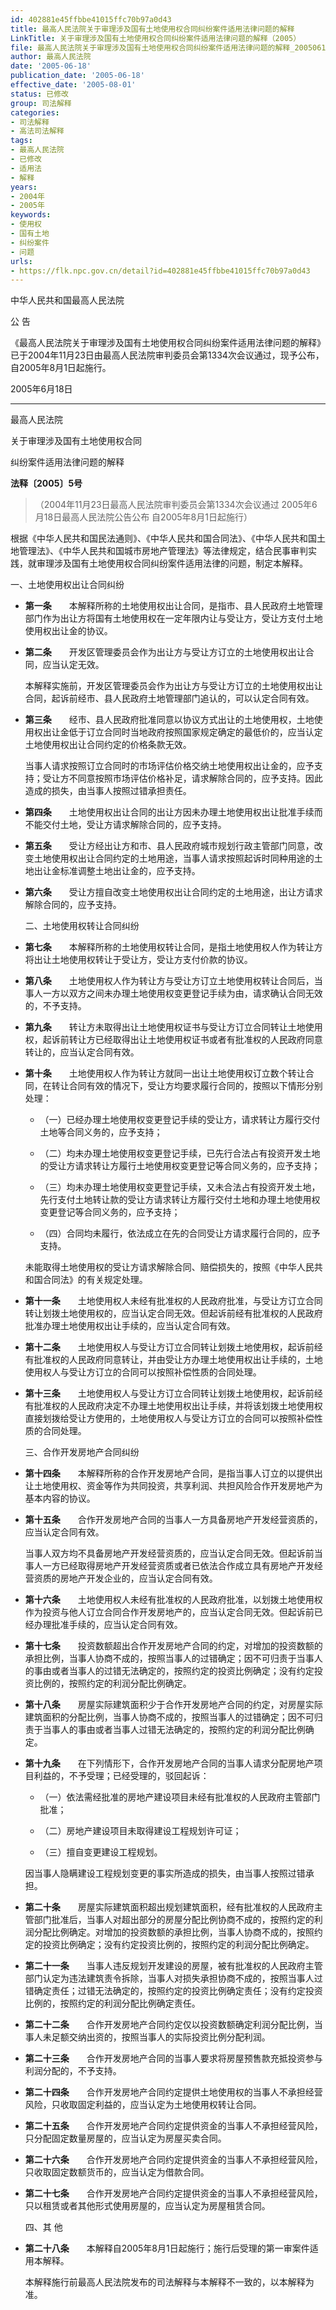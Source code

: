 ```yaml
---
id: 402881e45ffbbe41015ffc70b97a0d43
title: 最高人民法院关于审理涉及国有土地使用权合同纠纷案件适用法律问题的解释
LinkTitle: 关于审理涉及国有土地使用权合同纠纷案件适用法律问题的解释（2005）
file: 最高人民法院关于审理涉及国有土地使用权合同纠纷案件适用法律问题的解释_20050618_402881e45ffbbe41015ffc70b97a0d43.docx
author: 最高人民法院
date: '2005-06-18'
publication_date: '2005-06-18'
effective_date: '2005-08-01'
status: 已修改
group: 司法解释
categories:
- 司法解释
- 高法司法解释
tags:
- 最高人民法院
- 已修改
- 适用法
- 解释
years:
- 2004年
- 2005年
keywords:
- 使用权
- 国有土地
- 纠纷案件
- 问题
urls:
- https://flk.npc.gov.cn/detail?id=402881e45ffbbe41015ffc70b97a0d43
---
```


中华人民共和国最高人民法院

公 告

《最高人民法院关于审理涉及国有土地使用权合同纠纷案件适用法律问题的解释》已于2004年11月23日由最高人民法院审判委员会第1334次会议通过，现予公布，自2005年8月1日起施行。

2005年6月18日

---

最高人民法院

关于审理涉及国有土地使用权合同

纠纷案件适用法律问题的解释

**法释〔2005〕5号**

> （2004年11月23日最高人民法院审判委员会第1334次会议通过 2005年6月18日最高人民法院公告公布 自2005年8月1日起施行）

根据《中华人民共和国民法通则》、《中华人民共和国合同法》、《中华人民共和国土地管理法》、《中华人民共和国城市房地产管理法》等法律规定，结合民事审判实践，就审理涉及国有土地使用权合同纠纷案件适用法律的问题，制定本解释。

一、土地使用权出让合同纠纷

- **第一条**　　本解释所称的土地使用权出让合同，是指市、县人民政府土地管理部门作为出让方将国有土地使用权在一定年限内让与受让方，受让方支付土地使用权出让金的协议。

- **第二条**　　开发区管理委员会作为出让方与受让方订立的土地使用权出让合同，应当认定无效。

  本解释实施前，开发区管理委员会作为出让方与受让方订立的土地使用权出让合同，起诉前经市、县人民政府土地管理部门追认的，可以认定合同有效。

- **第三条**　　经市、县人民政府批准同意以协议方式出让的土地使用权，土地使用权出让金低于订立合同时当地政府按照国家规定确定的最低价的，应当认定土地使用权出让合同约定的价格条款无效。

  当事人请求按照订立合同时的市场评估价格交纳土地使用权出让金的，应予支持；受让方不同意按照市场评估价格补足，请求解除合同的，应予支持。因此造成的损失，由当事人按照过错承担责任。

- **第四条**　　土地使用权出让合同的出让方因未办理土地使用权出让批准手续而不能交付土地，受让方请求解除合同的，应予支持。

- **第五条**　　受让方经出让方和市、县人民政府城市规划行政主管部门同意，改变土地使用权出让合同约定的土地用途，当事人请求按照起诉时同种用途的土地出让金标准调整土地出让金的，应予支持。

- **第六条**　　受让方擅自改变土地使用权出让合同约定的土地用途，出让方请求解除合同的，应予支持。

  二、土地使用权转让合同纠纷

- **第七条**　　本解释所称的土地使用权转让合同，是指土地使用权人作为转让方将出让土地使用权转让于受让方，受让方支付价款的协议。

- **第八条**　　土地使用权人作为转让方与受让方订立土地使用权转让合同后，当事人一方以双方之间未办理土地使用权变更登记手续为由，请求确认合同无效的，不予支持。

- **第九条**　　转让方未取得出让土地使用权证书与受让方订立合同转让土地使用权，起诉前转让方已经取得出让土地使用权证书或者有批准权的人民政府同意转让的，应当认定合同有效。

- **第十条**　　土地使用权人作为转让方就同一出让土地使用权订立数个转让合同，在转让合同有效的情况下，受让方均要求履行合同的，按照以下情形分别处理：

  - （一）已经办理土地使用权变更登记手续的受让方，请求转让方履行交付土地等合同义务的，应予支持；

  - （二）均未办理土地使用权变更登记手续，已先行合法占有投资开发土地的受让方请求转让方履行土地使用权变更登记等合同义务的，应予支持；

  - （三）均未办理土地使用权变更登记手续，又未合法占有投资开发土地，先行支付土地转让款的受让方请求转让方履行交付土地和办理土地使用权变更登记等合同义务的，应予支持；

  - （四）合同均未履行，依法成立在先的合同受让方请求履行合同的，应予支持。

  未能取得土地使用权的受让方请求解除合同、赔偿损失的，按照《中华人民共和国合同法》的有关规定处理。

- **第十一条**　　土地使用权人未经有批准权的人民政府批准，与受让方订立合同转让划拨土地使用权的，应当认定合同无效。但起诉前经有批准权的人民政府批准办理土地使用权出让手续的，应当认定合同有效。

- **第十二条**　　土地使用权人与受让方订立合同转让划拨土地使用权，起诉前经有批准权的人民政府同意转让，并由受让方办理土地使用权出让手续的，土地使用权人与受让方订立的合同可以按照补偿性质的合同处理。

- **第十三条**　　土地使用权人与受让方订立合同转让划拨土地使用权，起诉前经有批准权的人民政府决定不办理土地使用权出让手续，并将该划拨土地使用权直接划拨给受让方使用的，土地使用权人与受让方订立的合同可以按照补偿性质的合同处理。

  三、合作开发房地产合同纠纷

- **第十四条**　　本解释所称的合作开发房地产合同，是指当事人订立的以提供出让土地使用权、资金等作为共同投资，共享利润、共担风险合作开发房地产为基本内容的协议。

- **第十五条**　　合作开发房地产合同的当事人一方具备房地产开发经营资质的，应当认定合同有效。

  当事人双方均不具备房地产开发经营资质的，应当认定合同无效。但起诉前当事人一方已经取得房地产开发经营资质或者已依法合作成立具有房地产开发经营资质的房地产开发企业的，应当认定合同有效。

- **第十六条**　　土地使用权人未经有批准权的人民政府批准，以划拨土地使用权作为投资与他人订立合同合作开发房地产的，应当认定合同无效。但起诉前已经办理批准手续的，应当认定合同有效。

- **第十七条**　　投资数额超出合作开发房地产合同的约定，对增加的投资数额的承担比例，当事人协商不成的，按照当事人的过错确定；因不可归责于当事人的事由或者当事人的过错无法确定的，按照约定的投资比例确定；没有约定投资比例的，按照约定的利润分配比例确定。

- **第十八条**　　房屋实际建筑面积少于合作开发房地产合同的约定，对房屋实际建筑面积的分配比例，当事人协商不成的，按照当事人的过错确定；因不可归责于当事人的事由或者当事人过错无法确定的，按照约定的利润分配比例确定。

- **第十九条**　　在下列情形下，合作开发房地产合同的当事人请求分配房地产项目利益的，不予受理；已经受理的，驳回起诉：

  - （一）依法需经批准的房地产建设项目未经有批准权的人民政府主管部门批准；

  - （二）房地产建设项目未取得建设工程规划许可证；

  - （三）擅自变更建设工程规划。

  因当事人隐瞒建设工程规划变更的事实所造成的损失，由当事人按照过错承担。

- **第二十条**　　房屋实际建筑面积超出规划建筑面积，经有批准权的人民政府主管部门批准后，当事人对超出部分的房屋分配比例协商不成的，按照约定的利润分配比例确定。对增加的投资数额的承担比例，当事人协商不成的，按照约定的投资比例确定；没有约定投资比例的，按照约定的利润分配比例确定。

- **第二十一条**　　当事人违反规划开发建设的房屋，被有批准权的人民政府主管部门认定为违法建筑责令拆除，当事人对损失承担协商不成的，按照当事人过错确定责任；过错无法确定的，按照约定的投资比例确定责任；没有约定投资比例的，按照约定的利润分配比例确定责任。

- **第二十二条**　　合作开发房地产合同约定仅以投资数额确定利润分配比例，当事人未足额交纳出资的，按照当事人的实际投资比例分配利润。

- **第二十三条**　　合作开发房地产合同的当事人要求将房屋预售款充抵投资参与利润分配的，不予支持。

- **第二十四条**　　合作开发房地产合同约定提供土地使用权的当事人不承担经营风险，只收取固定利益的，应当认定为土地使用权转让合同。

- **第二十五条**　　合作开发房地产合同约定提供资金的当事人不承担经营风险，只分配固定数量房屋的，应当认定为房屋买卖合同。

- **第二十六条**　　合作开发房地产合同约定提供资金的当事人不承担经营风险，只收取固定数额货币的，应当认定为借款合同。

- **第二十七条**　　合作开发房地产合同约定提供资金的当事人不承担经营风险，只以租赁或者其他形式使用房屋的，应当认定为房屋租赁合同。

  四、其  他

- **第二十八条**　　本解释自2005年8月1日起施行；施行后受理的第一审案件适用本解释。

  本解释施行前最高人民法院发布的司法解释与本解释不一致的，以本解释为准。

